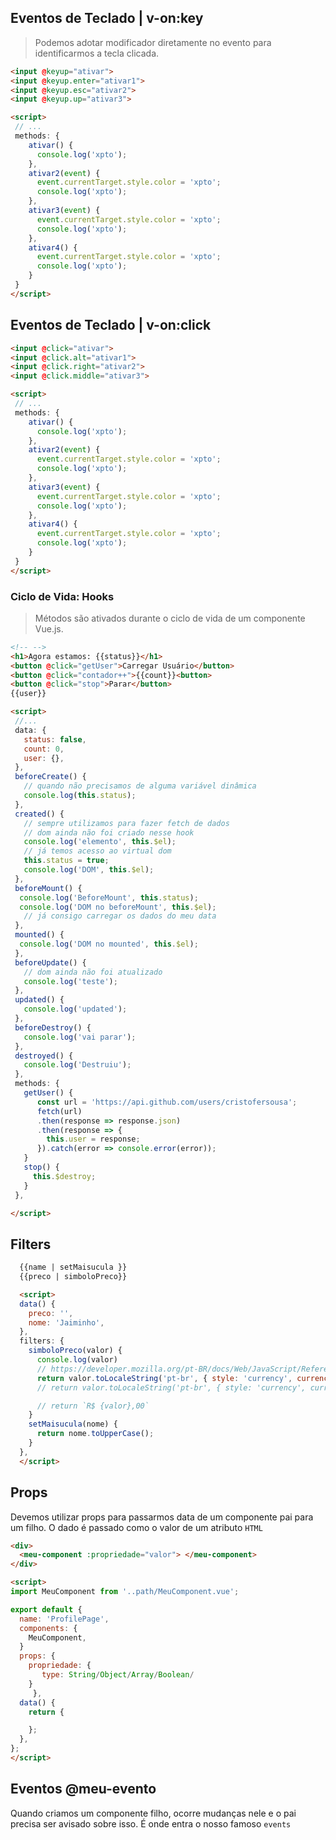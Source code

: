 ## Eventos de Teclado | v-on:key

> Podemos adotar modificador diretamente no evento para identificarmos a tecla clicada.

```html
<input @keyup="ativar">
<input @keyup.enter="ativar1">
<input @keyup.esc="ativar2">
<input @keyup.up="ativar3">

<script>
 // ... 
 methods: {
    ativar() {
      console.log('xpto');
    },
    ativar2(event) {
      event.currentTarget.style.color = 'xpto';
      console.log('xpto');
    },
    ativar3(event) {
      event.currentTarget.style.color = 'xpto';
      console.log('xpto');
    },
    ativar4() {
      event.currentTarget.style.color = 'xpto';
      console.log('xpto');
    }
 }
</script>
```

## Eventos de Teclado | v-on:click

```html
<input @click="ativar">
<input @click.alt="ativar1">
<input @click.right="ativar2">
<input @click.middle="ativar3">

<script>
 // ... 
 methods: {
    ativar() {
      console.log('xpto');
    },
    ativar2(event) {
      event.currentTarget.style.color = 'xpto';
      console.log('xpto');
    },
    ativar3(event) {
      event.currentTarget.style.color = 'xpto';
      console.log('xpto');
    },
    ativar4() {
      event.currentTarget.style.color = 'xpto';
      console.log('xpto');
    }
 }
</script>

```
### Ciclo de Vida: Hooks

> Métodos são ativados durante o ciclo de vida de um componente Vue.js.

```html
<!-- -->
<h1>Agora estamos: {{status}}</h1>
<button @click="getUser">Carregar Usuário</button>
<button @click="contador++">{{count}}<button>
<button @click="stop">Parar</button>
{{user}}

<script>
 //...
 data: {
   status: false,
   count: 0,
   user: {},
 },
 beforeCreate() {
   // quando não precisamos de alguma variável dinâmica
   console.log(this.status);
 },
 created() {
   // sempre utilizamos para fazer fetch de dados
   // dom ainda não foi criado nesse hook
   console.log('elemento', this.$el);
   // já temos acesso ao virtual dom
   this.status = true;
   console.log('DOM', this.$el);
 }, 
 beforeMount() {
  console.log('BeforeMount', this.status);
  console.log('DOM no beforeMount', this.$el);
   // já consigo carregar os dados do meu data
 },
 mounted() {
  console.log('DOM no mounted', this.$el);
 },
 beforeUpdate() {
   // dom ainda não foi atualizado
   console.log('teste');
 },
 updated() {
   console.log('updated');
 },
 beforeDestroy() {
   console.log('vai parar');
 },
 destroyed() {
   console.log('Destruiu');
 },
 methods: {
   getUser() {
      const url = 'https://api.github.com/users/cristofersousa';
      fetch(url)
      .then(response => response.json)
      .then(response => {
        this.user = response;
      }).catch(error => console.error(error));
   }
   stop() {
     this.$destroy;
   }
 },

</script>
```


## Filters

```html
  {{name | setMaisucula }}
  {{preco | simboloPreco}}

  <script>
  data() {
    preco: '',
    nome: 'Jaiminho',
  },
  filters: {
    simboloPreco(valor) {
      console.log(valor)
      // https://developer.mozilla.org/pt-BR/docs/Web/JavaScript/Reference/Global_Objects/Number/toLocaleString
      return valor.toLocaleString('pt-br', { style: 'currency', currency: 'BRL' })
      // return valor.toLocaleString('pt-br', { style: 'currency', currency: 'USD' })

      // return `R$ {valor},00`
    }
    setMaisucula(nome) {
      return nome.toUpperCase();
    }
  },
  </script>

```

## Props

Devemos utilizar props para passarmos data de um componente pai para um filho. 
O dado é passado como o valor de um atributo `HTML`

```html
<div>
  <meu-component :propriedade="valor"> </meu-component>
</div>

<script>
import MeuComponent from '..path/MeuComponent.vue';

export default {
  name: 'ProfilePage',
  components: {
    MeuComponent,
  }
  props: {
    propriedade: {
       type: String/Object/Array/Boolean/
    }
     },
  data() {
    return {

    };
  },
};
</script>
```

## Eventos @meu-evento
Quando criamos um componente filho, ocorre mudanças nele e o pai precisa ser avisado sobre isso. É onde entra o nosso famoso `events`
